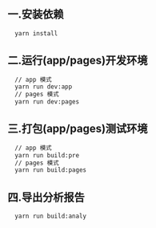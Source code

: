 ## 一.安装依赖

```bash
  yarn install
```

## 二.运行(app/pages)开发环境

```bash
  // app 模式
  yarn run dev:app
  // pages 模式
  yarn run dev:pages
```

## 三.打包(app/pages)测试环境

```bash
  // app 模式
  yarn run build:pre
  // pages 模式
  yarn run build:pages
```

## 四.导出分析报告

```bash
  yarn run build:analy
```
